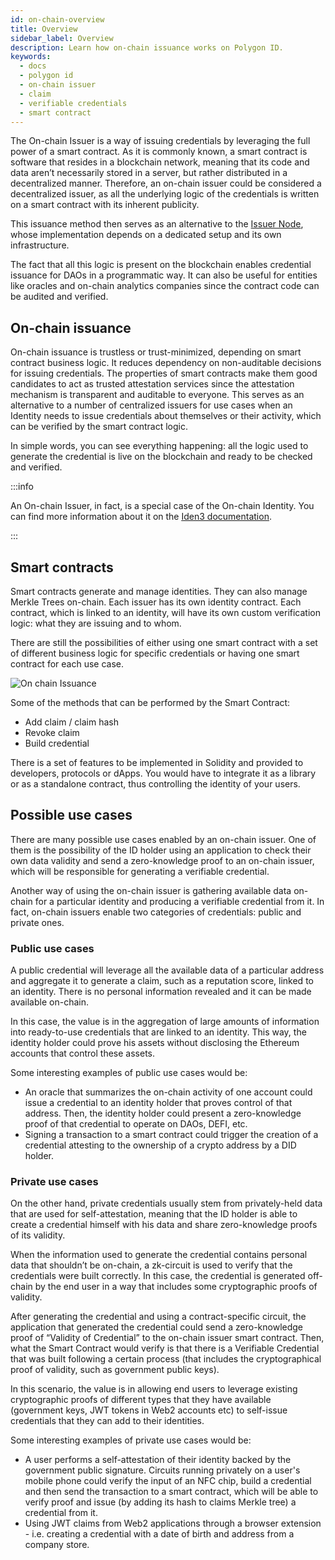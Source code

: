 ```yaml
---
id: on-chain-overview
title: Overview
sidebar_label: Overview
description: Learn how on-chain issuance works on Polygon ID.
keywords: 
  - docs
  - polygon id
  - on-chain issuer
  - claim
  - verifiable credentials
  - smart contract
---
```


The On-chain Issuer is a way of issuing credentials by leveraging the full power of a smart contract. As it is commonly known, a smart contract is software that resides in a blockchain network, meaning that its code and data aren’t necessarily stored in a server, but rather distributed in a decentralized manner. Therefore, an on-chain issuer could be considered a decentralized issuer, as all the underlying logic of the credentials is written on a smart contract with its inherent publicity. 

This issuance method then serves as an alternative to the [Issuer Node](/docs/issuer/issuer-overview.md), whose implementation depends on a dedicated setup and its own infrastructure. 

The fact that all this logic is present on the blockchain enables credential issuance for DAOs in a programmatic way. It can also be useful for entities like oracles and on-chain analytics companies since the contract code can be audited and verified. 

## On-chain issuance
On-chain issuance is trustless or trust-minimized, depending on smart contract business logic. It reduces dependency on non-auditable decisions for issuing credentials.
The properties of smart contracts make them good candidates to act as trusted attestation services since the attestation mechanism is transparent and auditable to everyone. This serves as an alternative to a number of centralized issuers for use cases when an Identity needs to issue credentials about themselves or their activity, which can be verified by the smart contract logic.

In simple words, you can see everything happening: all the logic used to generate the credential is live on the blockchain and ready to be checked and verified.

:::info
        
An On-chain Issuer, in fact, is a special case of the On-chain Identity. You can find more information about it on the [<ins>Iden3 documentation</ins>](https://docs.iden3.io/getting-started/identity/onchain-identity/).

:::

## Smart contracts
Smart contracts generate and manage identities. They can also manage Merkle Trees on-chain. 
Each issuer has its own identity contract. Each contract, which is linked to an identity, will have its own custom verification logic:  what they are issuing and to whom. 

There are still the possibilities of either using one smart contract with a set of different business logic for specific credentials or having one smart contract for each use case.

![On chain Issuance](/img/sc-diagram.png)

Some of the methods that can be performed by the Smart Contract:

- Add claim / claim hash
- Revoke claim
- Build credential

There is a set of features to be implemented in Solidity and provided to developers, protocols or dApps. You would have to integrate it as a library or as a standalone contract, thus controlling the identity of your users.

## Possible use cases
There are many possible use cases enabled by an on-chain issuer. One of them is the possibility of the ID holder using an application to check their own data validity and send a zero-knowledge proof to an on-chain issuer, which will be responsible for generating a verifiable credential. 

Another way of using the on-chain issuer is gathering available data on-chain for a particular identity and producing a verifiable credential from it.
In fact, on-chain issuers enable two categories of credentials: public and private ones. 

### Public use cases
A public credential will leverage all the available data of a particular address and aggregate it to generate a claim, such as a reputation score, linked to an identity. There is no personal information revealed and it can be made available on-chain.

In this case, the value is in the aggregation of large amounts of information into ready-to-use credentials that are linked to an identity. This way, the identity holder could prove his assets without disclosing the Ethereum accounts that control these assets.

Some interesting examples of public use cases would be: 

- An oracle that summarizes the on-chain activity of one account could issue a credential to an identity holder that proves control of that address. Then, the identity holder could present a zero-knowledge proof of that credential to operate on DAOs, DEFI, etc.
- Signing a transaction to a smart contract could trigger the creation of a credential attesting to the ownership of a crypto address by a DID holder.

### Private use cases
On the other hand, private credentials usually stem from privately-held data that are used for self-attestation, meaning that the ID holder is able to create a credential himself with his data and share zero-knowledge proofs of its validity.

When the information used to generate the credential contains personal data that shouldn’t be on-chain, a zk-circuit is used to verify that the credentials were built correctly. In this case, the credential is generated off-chain by the end user in a way that includes some cryptographic proofs of validity.

After generating the credential and using a contract-specific circuit, the application that generated the credential could send a zero-knowledge proof of “Validity of Credential” to the on-chain issuer smart contract. Then, what the Smart Contract would verify is that there is a Verifiable Credential that was built following a certain process (that includes the cryptographical proof of validity, such as government public keys).

In this scenario, the value is in allowing end users to leverage existing cryptographic proofs of different types that they have available (government keys, JWT tokens in Web2 accounts etc) to self-issue credentials that they can add to their identities.

Some interesting examples of private use cases would be: 

- A user performs a self-attestation of their identity backed by the government public signature. Circuits running privately on a user's mobile phone could verify the input of an NFC chip, build a credential and then send the transaction to a smart contract, which will be able to verify proof and issue (by adding its hash to claims Merkle tree) a credential from it.
- Using JWT claims from Web2 applications through a browser extension - i.e. creating a credential with a date of birth and address from a company store.
